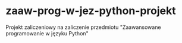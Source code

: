 # zaaw-prog-w-jez-python-projekt
Projekt zaliczeniowy na zaliczenie przedmiotu "Zaawansowane programowanie w języku Python"

